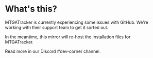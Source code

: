 # What's this?

MTGATracker is currently experiencing some issues with GitHub. We're working with their support team to get it sorted out.

In the meantime, this mirror will re-host the installation files for MTGATracker.

Read more in our Discord #dev-corner channel.
